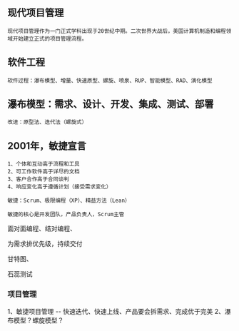 
## 现代项目管理
    
    现代项目管理作为一门正式学科出现于20世纪中期。二次世界大战后，美国计算机制造和编程领域开始建立正式的项目管理流程。
   
## 软件工程
    
    软件过程：瀑布模型、增量、快速原型、螺旋、喷泉、RUP、智能模型、RAD、演化模型
    
## 瀑布模型：需求、设计、开发、集成、测试、部署
    
    改进：原型法、迭代法（螺旋式）

## 2001年，敏捷宣言

    1、个体和互动高于流程和工具
    2、可工作软件高于详尽的文档
    3、客户合作高于合同谈判
    4、响应变化高于遵循计划（接受需求变化）
    
    敏捷：Scrum、极限编程（XP）、精益方法（Lean）

    敏捷的核心是开发团队，产品负责人，Scrum主管

面对面编程、结对编程、

为需求排优先级，持续交付

甘特图、

石蕊测试

### 项目管理
1、敏捷项目管理 -- 快速迭代、快速上线、产品要会拆需求、完成优于完美
2、瀑布模型？螺旋模型？



